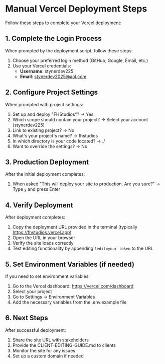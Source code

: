 # Manual Vercel Deployment Steps

Follow these steps to complete your Vercel deployment:

## 1. Complete the Login Process

When prompted by the deployment script, follow these steps:

1. Choose your preferred login method (GitHub, Google, Email, etc.)
2. Use your Vercel credentials:
   - **Username**: stynerdev225
   - **Email**: stynerdev2025@aol.com

## 2. Configure Project Settings

When prompted with project settings:

1. Set up and deploy "FHStudios"? → Yes
2. Which scope should contain your project? → Select your account (stynerdev225)
3. Link to existing project? → No
4. What's your project's name? → fhstudios
5. In which directory is your code located? → ./
6. Want to override the settings? → No

## 3. Production Deployment

After the initial deployment completes:

1. When asked "This will deploy your site to production. Are you sure?" → Type `y` and press Enter

## 4. Verify Deployment

After deployment completes:

1. Copy the deployment URL provided in the terminal (typically https://fhstudios.vercel.app)
2. Open the URL in your browser
3. Verify the site loads correctly
4. Test editing functionality by appending `?edit=your-token` to the URL

## 5. Set Environment Variables (if needed)

If you need to set environment variables:

1. Go to the Vercel dashboard: https://vercel.com/dashboard
2. Select your project
3. Go to Settings → Environment Variables
4. Add the necessary variables from the .env.example file

## 6. Next Steps

After successful deployment:

1. Share the site URL with stakeholders
2. Provide the CLIENT-EDITING-GUIDE.md to clients
3. Monitor the site for any issues
4. Set up a custom domain if needed
